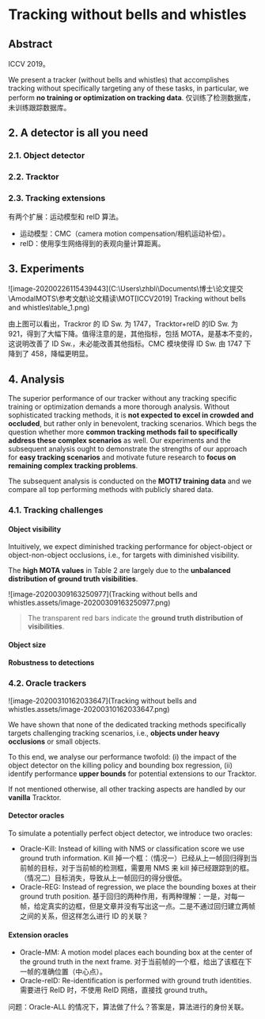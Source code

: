 # Tracking without bells and whistles

## Abstract

ICCV 2019。

We present a tracker (without bells and whistles) that accomplishes tracking without specifically targeting any of these tasks, in particular, we perform **no training or optimization on tracking data**. 仅训练了检测数据库，未训练跟踪数据库。

## 2. A detector is all you need

### 2.1. Object detector

### 2.2. Tracktor

### 2.3. Tracking extensions

有两个扩展：运动模型和 reID 算法。

- 运动模型：CMC（camera motion compensation/相机运动补偿）。
- reID：使用孪生网络得到的表观向量计算距离。

## 3. Experiments

![image-20200226115439443](C:\Users\zhbli\Documents\博士\论文提交\AmodalMOTS\参考文献\论文精读\MOT\[ICCV2019] Tracking without bells and whistles\table_1.png)

由上图可以看出，Trackror 的 ID Sw. 为 1747，Tracktor+reID 的ID Sw. 为 921，得到了大幅下降。值得注意的是，其他指标，包括 MOTA，是基本不变的，这说明改善了 ID Sw.，未必能改善其他指标。CMC 模块使得 ID Sw. 由 1747 下降到了 458，降幅更明显。

## 4. Analysis

The superior performance of our tracker without any tracking specific training or optimization demands a more thorough analysis. Without sophisticated tracking methods, it is **not expected to excel in crowded and occluded**,  but rather only in benevolent, tracking scenarios. Which begs the question whether more **common tracking methods fail to specifically address these complex scenarios** as well. Our experiments and the subsequent analysis ought to demonstrate the strengths of our approach for **easy tracking scenarios** and motivate future research to **focus on remaining complex tracking problems**.

The subsequent analysis is conducted on the **MOT17 training data** and we compare all top  performing methods with publicly shared data.

### 4.1. Tracking challenges

#### Object visibility

Intuitively, we expect diminished tracking performance for object-object or object-non-object occlusions, i.e., for targets with diminished visibility.

The **high MOTA values** in Table 2 are largely due to the **unbalanced distribution of ground  truth visibilities**.

![image-20200309163250977](Tracking without bells and whistles.assets/image-20200309163250977.png)

> The transparent red bars indicate the **ground truth distribution of visibilities**.

#### Object size

#### Robustness to detections

### 4.2. Oracle trackers

![image-20200310162033647](Tracking without bells and whistles.assets/image-20200310162033647.png)

We have shown that none of the dedicated tracking methods specifically targets challenging tracking scenarios,  i.e., **objects under heavy occlusions** or small objects.

To this end, we analyse our performance twofold: (i) the impact of the object detector on the killing policy and bounding box regression, (ii) identify performance **upper bounds** for potential extensions to our Tracktor.

If not mentioned otherwise, all other tracking aspects are handled by our **vanilla** Tracktor.

#### Detector oracles

To simulate a potentially perfect object detector, we introduce two oracles: 

- Oracle-Kill: Instead of killing with NMS or classification score we use ground truth information. Kill 掉一个框：（情况一）已经从上一帧回归得到当前帧的目标，对于当前帧的检测框，需要用 NMS 来 kill 掉已经跟踪到的框。（情况二）目标消失，导致从上一帧回归的得分很低。
- Oracle-REG: Instead of regression, we place the bounding boxes at their ground truth position. 基于回归的两种作用，有两种理解：一是，对每一帧，给定真实的边框，但是文章并没有写出这一点。二是不通过回归建立两帧之间的关系，但这样怎么进行 ID 的关联？

#### Extension oracles

- Oracle-MM: A motion model places each bounding box at the center of the ground truth in the next frame. 对于当前帧的一个框，给出了该框在下一帧的准确位置（中心点）。
- Oracle-reID: Re-identification is performed with ground truth identities. 需要进行 ReID 时，不使用 ReID 网络，直接找 ground truth。

问题：Oracle-ALL 的情况下，算法做了什么？答案是，算法进行的身份关联。